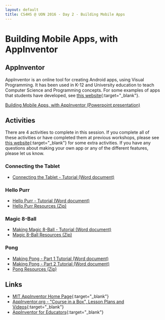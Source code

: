 ```yaml
---
layout: default
title: CS4HS @ UON 2016 - Day 2 - Building Mobile Apps
---
```


# Building Mobile Apps, with AppInventor

## AppInventor

AppInventor is an online tool for creating Android apps, using Visual Programming.
It has been used in K-12 and University education to teach Computer Science and Programming concepts. 
For some examples of apps that students have developed, see [this website](http://appinventor.mit.edu/explore/stories.html){:target="_blank"}.

[Building Mobile Apps, with AppInventor (Powerpoint presentation)](appinventor_presentation.pptx)

## Activities

There are 4 activities to complete in this session.
If you complete all of these activities or have completed them at previous workshops, please see [this website](http://appinventor.mit.edu/explore/resources.html){:target="_blank"} for some extra activities.
If you have any questions about making your own app or any of the different features, please let us know.

### Connecting the Tablet
- [Connecting the Tablet - Tutorial (Word document)](connecting_activity.docx)

### Hello Purr
- [Hello Purr - Tutorial (Word document)](HelloPurr_activity.docx)
- [Hello Purr Resources (Zip)](HelloPurr_resources.zip)

### Magic 8-Ball
- [Making Magic 8-Ball - Tutorial (Word document)](8Ball_activity.docx)
- [Magic 8-Ball Resources (Zip)](8Ball_resources.zip)

### Pong
- [Making Pong - Part 1 Tutorial (Word document)](Pong_activity_part1.docx)
- [Making Pong - Part 2 Tutorial (Word document)](Pong_activity_part2.docx)
- [Pong Resources (Zip)](Pong_resources.zip)

## Links

- [MIT AppInventor Home Page](http://appinventor.mit.edu/){:target="_blank"}
- [AppInventor.org - "Course in a Box", Lesson Plans and Videos](http://www.appinventor.org/){:target="_blank"}
- [AppInventor for Educators](http://teach.appinventor.mit.edu/){:target="_blank"}
